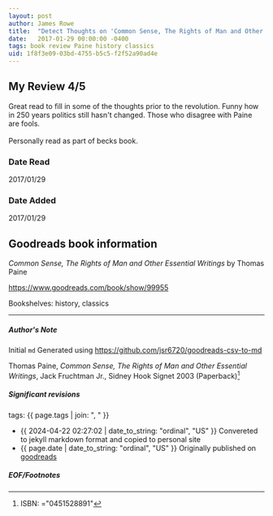 ```yaml
---
layout: post
author: James Rowe
title:  "Detect Thoughts on 'Common Sense, The Rights of Man and Other Essential Writings'"
date:   2017-01-29 00:00:00 -0400
tags: book review Paine history classics
uid: 1f8f3e09-03bd-4755-b5c5-f2f52a90ad4e
---
```


<!-- highly dependent on how you personally use jekyll templates, and how you want this to show up -->
<!-- escape any jekyll keys with double brackets -->

## My Review 4/5

Great read to fill in some of the thoughts prior to the revolution. Funny how in 250 years politics still hasn't changed. Those who disagree with Paine are fools. <br/><br/>Personally read as part of becks book. 

### Date Read
2017/01/29

### Date Added
2017/01/29

## Goodreads book information

*Common Sense, The Rights of Man and Other Essential Writings* by Thomas Paine

https://www.goodreads.com/book/show/99955

Bookshelves: history, classics

---

##### Author's Note

Initial `md` Generated using https://github.com/jsr6720/goodreads-csv-to-md

Thomas Paine, *Common Sense, The Rights of Man and Other Essential Writings*, Jack Fruchtman Jr., Sidney Hook Signet 2003 (Paperback)[^1]

##### Significant revisions

tags: {{ page.tags | join: ", " }} <!-- todo move this somewhere -->

- {{ 2024-04-22 02:27:02 | date_to_string: "ordinal", "US" }} Convereted to jekyll markdown format and copied to personal site
- {{ page.date | date_to_string: "ordinal", "US" }} Originally published on [goodreads](https://www.goodreads.com)

##### EOF/Footnotes

[^1]: ISBN: ="0451528891"